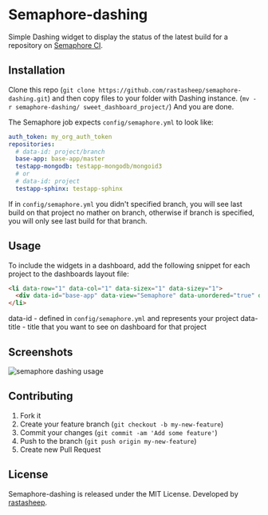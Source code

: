 # Semaphore-dashing

Simple Dashing widget to display the status of the latest build for a repository on [Semaphore CI](https://semaphoreapp.com).

## Installation

Clone this repo (`git clone https://github.com/rastasheep/semaphore-dashing.git`) and then copy files to your folder with Dashing instance. (`mv -r semaphore-dashing/ sweet_dashboard_project/`)
And you are done.

The Semaphore job expects `config/semaphore.yml` to look like:

```yaml
auth_token: my_org_auth_token
repositories:
  # data-id: project/branch
  base-app: base-app/master
  testapp-mongodb: testapp-mongodb/mongoid3
  # or
  # data-id: project
  testapp-sphinx: testapp-sphinx
```

If in `config/semaphore.yml` you didn't specified branch, you  will see last build on that project no mather on branch,
otherwise if branch is specified, you will only see last build for that branch.

## Usage

To include the widgets in a dashboard, add the following snippet for each project to the dashboards layout file:

```html
<li data-row="1" data-col="1" data-sizex="1" data-sizey="1">
  <div data-id="base-app" data-view="Semaphore" data-unordered="true" data-title="Base-app"></div>
</li>
```

data-id - defined in `config/semaphore.yml` and represents your project
data-title - title that you want to see on dashboard for that project

## Screenshots

![semaphore dashing usage](https://dl.dropbox.com/u/5802579/semaphore-dashing.png '')

## Contributing

1. Fork it
2. Create your feature branch (`git checkout -b my-new-feature`)
3. Commit your changes (`git commit -am 'Add some feature'`)
4. Push to the branch (`git push origin my-new-feature`)
5. Create new Pull Request

## License

Semaphore-dashing is released under the MIT License.
Developed by [rastasheep](https://github.com/rastasheep).

